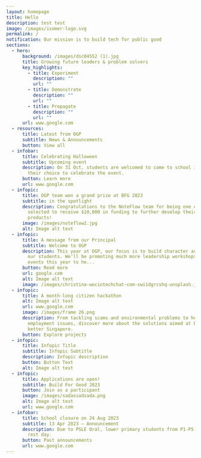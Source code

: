 ```yaml
---
layout: homepage
title: Hello
description: test test
image: /images/isomer-logo.svg
permalink: /
notification: Our mission is to build tech for public good
sections:
  - hero:
      background: /images/dsc04552 (1).jpg
      title: Growing future leaders & problem solvers
      key_highlights:
        - title: Experiment
          description: ""
          url: ""
        - title: Demonstrate
          description: ""
          url: ""
        - title: Propagate
          description: ""
          url: ""
      url: www.google.com
  - resources:
      title: Latest from OGP
      subtitle: News & Announcements
      button: View all
  - infobar:
      title: Celebrating Halloween
      subtitle: Upcoming event
      description: On 31 Oct, students are welcomed to come to school in a costume of
        their choice to celebrate the event.
      button: Learn more
      url: www.google.com
  - infopic:
      title: OGP team won a grand prize at BFG 2023
      subtitle: in the spotlight
      description: Congratulations to the NoteFlow team for being one of the teams
        selected to receive $10,000 in funding to further develop their
        products!
      image: /images/noteflow2.jpg
      alt: Image alt text
  - infopic:
      title: A message from our Principal
      subtitle: Welcome to OGP
      description: This year at OGP, our focus is to build character and grit amongst
        our students. We'll be promoting much more leadership workshops and
        events this year to he...
      button: Read more
      url: google.com
      alt: Image alt text
      image: /images/christina-wocintechchat-com-swi1dgrcshq-unsplash.jpg
  - infopic:
      title: A month-long citizen hackathon
      alt: Image alt text
      url: www.google.com
      image: /images/frame 26.png
      description: From tackling scams and environmental problems to healthcare and
        employment issues, discover more about the solutions aimed at building a
        better Singapore.
      button: Explore projects
  - infopic:
      title: Infopic Title
      subtitle: Infopic Subtitle
      description: Infopic description
      button: Button Text
      alt: Image alt text
  - infopic:
      title: Applications are open!
      subtitle: Build For Good 2023
      button: Join as a participant
      image: /images/sadassadsada.png
      alt: Image alt text
      url: www.google.com
  - infobar:
      title: School closure on 24 Aug 2023
      subtitle: 13 Apr 2023 – Announcement
      description: Due to PSLE Oral, lower primary students from P1-P5 will be given a
        rest day.
      button: Past announcements
      url: www.google.com
---
```

